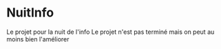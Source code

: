 # NuitInfo
Le projet pour la nuit de l'info
Le projet n'est pas terminé mais on peut au moins bien l'améliorer
